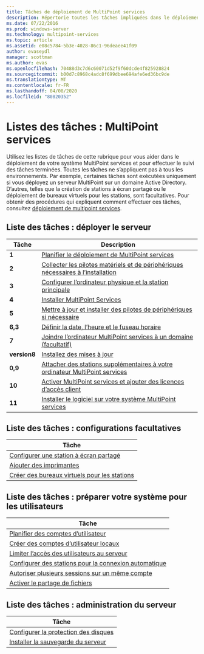 ```yaml
---
title: Tâches de déploiement de MultiPoint services
description: Répertorie toutes les tâches impliquées dans le déploiement de MultiPoint services, ainsi que des liens vers des instructions
ms.date: 07/22/2016
ms.prod: windows-server
ms.technology: multipoint-services
ms.topic: article
ms.assetid: e08c5784-5b3e-4028-86c1-96deaee41f09
author: evaseydl
manager: scottman
ms.author: evas
ms.openlocfilehash: 70488d3c7d6c60071d52f9f60dcde4f825928824
ms.sourcegitcommit: b00d7c8968c4adc8f699dbee694afe6ed36bc9de
ms.translationtype: MT
ms.contentlocale: fr-FR
ms.lasthandoff: 04/08/2020
ms.locfileid: "80820352"
---
```

# <a name="task-lists-multipoint-services"></a>Listes des tâches : MultiPoint services
Utilisez les listes de tâches de cette rubrique pour vous aider dans le déploiement de votre système MultiPoint services et pour effectuer le suivi des tâches terminées. Toutes les tâches ne s’appliquent pas à tous les environnements. Par exemple, certaines tâches sont exécutées uniquement si vous déployez un serveur MultiPoint sur un domaine Active Directory. D’autres, telles que la création de stations à écran partagé ou le déploiement de bureaux virtuels pour les stations, sont facultatives. Pour obtenir des procédures qui expliquent comment effectuer ces tâches, consultez [déploiement de multipoint services](deploying-multipoint-services.md).  
  
## <a name="task-list-deploy-the-server"></a>Liste des tâches : déployer le serveur  

|Tâche|Description|  
|--------|---------------|  
|**1**|[Planifier le déploiement de MultiPoint services](planning-a-multipoint-services-deployment.md)|  
|**2**|[Collecter les pilotes matériels et de périphériques nécessaires à l’installation](Collect-hardware-and-device-drivers-needed-for-the-installation.md)|  
|**3**|[Configurer l’ordinateur physique et la station principale](Set-up-the-physical-computer-and-primary-station.md)|  
|**4**|[Installer MultiPoint Services](Install-MultiPoint-services.md)|  
|**5**|[Mettre à jour et installer des pilotes de périphériques si nécessaire](Update-and-install-device-drivers-if-needed.md)|  
|**6,3**|[Définir la date, l’heure et le fuseau horaire](Set-the-date--time--and-time-zone.md)|  
|**7**|[Joindre l’ordinateur MultiPoint services à un domaine (facultatif)](Join-the-MultiPoint-services-computer-to-a-domain--optional-.md)|  
|**version8**|[Installez des mises à jour](Install-updates.md)|  
|**0,9**|[Attacher des stations supplémentaires à votre ordinateur MultiPoint services](Attach-additional-stations-to-your-MultiPoint-services-computer.md)|  
|**10**|[Activer MultiPoint services et ajouter des licences d’accès client](manage-client-access-licenses-with-multipoint-services.md)|  
|**11**|[Installer le logiciel sur votre système MultiPoint services](Install-software-on-your-MultiPoint-services-system.md)|  
  
## <a name="task-list-optional-configurations"></a>Liste des tâches : configurations facultatives  
  
|Tâche|  
|--------|  
|[Configurer une station à écran partagé](Set-up-a-split-screen-station-in-MultiPoint-services.md)|  
|[Ajouter des imprimantes](Add-printers.md)|  
|[Créer des bureaux virtuels pour les stations](Create-Windows-10-Enterprise-virtual-desktops-for-stations.md)|  
  
## <a name="task-list-prepare-your-system-for-users"></a>Liste des tâches : préparer votre système pour les utilisateurs  
  
|Tâche|  
|--------|  
|[Planifier des comptes d’utilisateur](Plan-user-accounts-for-your-MultiPoint-services-environment.md)|  
|[Créer des comptes d’utilisateur locaux](Create-local-user-accounts.md)|  
|[Limiter l’accès des utilisateurs au serveur](Limit-users--access-to-the-server-in-MultiPoint-services.md)|  
|[Configurer des stations pour la connexion automatique](Configure-stations-for-automatic-logon.md)|  
|[Autoriser plusieurs sessions sur un même compte](Allow-one-account-to-have-multiple-sessions.md)|  
|[Activer le partage de fichiers](Enable-file-sharing-in-MultiPoint-services.md)|  
  
## <a name="task-list-server-administration"></a>Liste des tâches : administration du serveur  
  
|Tâche|  
|--------|  
|[Configurer la protection des disques](Configure-Disk-Protection-in-MultiPoint-services.md)|  
|[Installer la sauvegarde du serveur](Install-Server-Backup-on-your-MultiPoint-services-computer.md)|